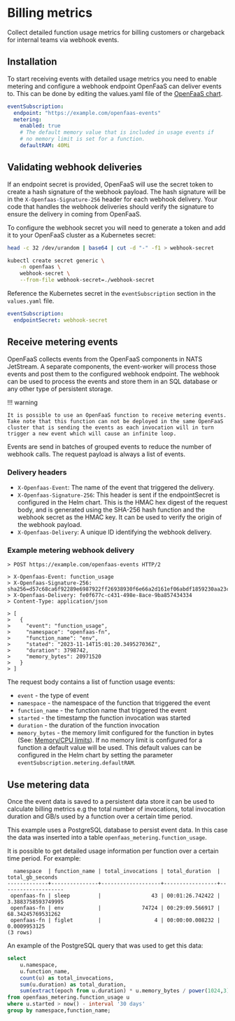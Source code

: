 # Billing metrics

Collect detailed function usage metrics for billing customers or chargeback for internal teams via webhook events.

## Installation

To start receiving events with detailed usage metrics you need to enable metering and configure a webhook endpoint OpenFaaS can deliver events to. This can be done by editing the values.yaml file of the [OpenFaaS chart](https://github.com/openfaas/faas-netes/tree/master/chart/openfaas).

```yaml
eventSubscription:
  endpoint: "https://example.com/openfaas-events"
  metering:
    enabled: true
    # The default memory value that is included in usage events if
    # no memory limit is set for a function.
    defaultRAM: 40Mi
```

## Validating webhook deliveries

If an endpoint secret is provided, OpenFaaS will use the secret token to create a hash signature of the webhook payload. The hash signature will be in the `X-Openfaas-Signature-256` header for each webhook delivery. Your code that handles the webhook deliveries should verify the signature to ensure the delivery in coming from OpenFaaS.

To configure the webhook secret you will need to generate a token and add it to your OpenFaaS cluster as a Kubernetes secret:

```bash
head -c 32 /dev/urandom | base64 | cut -d "-" -f1 > webhook-secret

kubectl create secret generic \
    -n openfaas \
    webhook-secret \
    --from-file webhook-secret=./webhook-secret
```

Reference the Kubernetes secret in the `eventSubscription` section in the `values.yaml` file.

```yaml
eventSubscription:
  endpointSecret: webhook-secret
```

## Receive metering events

OpenFaaS collects events from the OpenFaaS components in NATS JetStream. A separate components, the event-worker will process those events and post them to the configured webhook endpoint. The webhook can be used to process the events and store them in an SQL database or any other type of persistent storage.

!!! warning

    It is possible to use an OpenFaaS function to receive metering events. Take note that this function can not be deployed in the same OpenFaaS cluster that is sending the events as each invocation will in turn trigger a new event which will cause an infinite loop.

Events are send in batches of grouped events to reduce the number of webhook calls. The request payload is always a list of events.

### Delivery headers

- `X-Openfaas-Event`: The name of the event that triggered the delivery.
- `X-Openfaas-Signature-256`: This header is sent if the endpointSecret is configured in the Helm chart. This is the HMAC hex digest of the request body, and is generated using the SHA-256 hash function and the webhook secret as the HMAC key. It can be used to verify the origin of the webhook payload.
- `X-Openfaas-Delivery`: A unique ID identifying the webhook delivery.

### Example metering webhook delivery

```
> POST https://example.com/openfaas-events HTTP/2

> X-Openfaas-Event: function_usage
> X-Openfaas-Signature-256: sha256=d57c68ca6f92289e6987922ff26938930f6e66a2d161ef06abdf1859230aa23c
> X-Openfaas-Delivery: fe0f677c-c431-498e-8ace-9ba857434334
> Content-Type: application/json

> [
>   {
>     "event": "function_usage",
>     "namespace": "openfaas-fn",
>     "function_name": "env",
>     "stated": "2023-11-14T15:01:20.349527036Z",
>     "duration": 3798742,
>     "memory_bytes": 20971520
>   }
> ]
```

The request body contains a list of function usage events:

* `event` - the type of event
* `namespace` - the namespace of the function that triggered the event
* `function_name` - the function name that triggered the event
* `started` - the timestamp the function invocation was started
* `duration` - the duration of the function invocation
* `memory_bytes` - the memory limit configured for the function in bytes (See: [Memory/CPU limits](/reference/yaml/#function-memorycpu-limits)).
  If no memory limit is configured for a function a default value will be used. This default values can be configured in the
  Helm chart by setting the parameter `eventSubscription.metering.defaultRAM`.

## Use metering data

Once the event data is saved to a persistent data store it can be used to calculate billing metrics e.g the total number of invocations, total invocation duration and GB/s used by a function over a certain time period.

This example uses a PostgreSQL database to persist event data. In this case the data was inserted into a table `openfaas_metering.function_usage`.

It is possible to get detailed usage information per function over a certain time period. For example:

```
  namespace  | function_name | total_invocations | total_duration  |  total_gb_seconds  
-------------+---------------+-------------------+-----------------+--------------------
 openfaas-fn | sleep         |                43 | 00:01:26.742422 | 3.3883758593749995
 openfaas-fn | env           |             74724 | 00:29:09.566917 |  68.34245769531262
 openfaas-fn | figlet        |                 4 | 00:00:00.008232 |       0.0009953125
(3 rows)
```

An example of the PostgreSQL query that was used to get this data:

```sql
select
    u.namespace,
    u.function_name,
    count(u) as total_invocations,
    sum(u.duration) as total_duration,
    sum(extract(epoch from u.duration) * u.memory_bytes / power(1024,3)) as total_gb_seconds
from openfaas_metering.function_usage u
where u.started > now() - interval '30 days'
group by namespace,function_name;
```